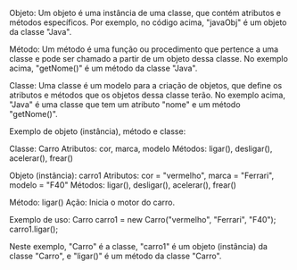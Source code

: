 Objeto: Um objeto é uma instância de uma classe, que contém atributos e métodos específicos. Por exemplo, no código acima, "javaObj" é um objeto da classe "Java".

Método: Um método é uma função ou procedimento que pertence a uma classe e pode ser chamado a partir de um objeto dessa classe. No exemplo acima, "getNome()" é um método da classe "Java".

Classe: Uma classe é um modelo para a criação de objetos, que define os atributos e métodos que os objetos dessa classe terão. No exemplo acima, "Java" é uma classe que tem um atributo "nome" e um método "getNome()".

Exemplo de objeto (instância), método e classe:

Classe: Carro Atributos: cor, marca, modelo Métodos: ligar(), desligar(), acelerar(), frear()

Objeto (instância): carro1 Atributos: cor = "vermelho", marca = "Ferrari", modelo = "F40" Métodos: ligar(), desligar(), acelerar(), frear()

Método: ligar() Ação: Inicia o motor do carro.

Exemplo de uso: Carro carro1 = new Carro("vermelho", "Ferrari", "F40"); carro1.ligar();

Neste exemplo, "Carro" é a classe, "carro1" é um objeto (instância) da classe "Carro", e "ligar()" é um método da classe "Carro".



